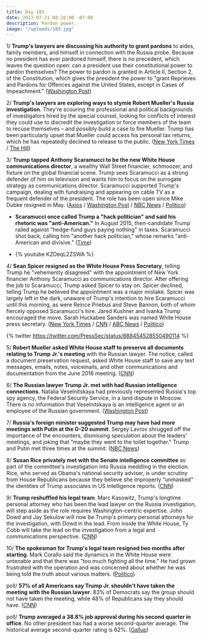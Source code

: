 ```yaml
---
title: Day 183
date: 2017-07-21 08:28:00 -07:00
description: Pardon power.
image: "/uploads/183.jpg"
---
```


1/ **Trump's lawyers are discussing his authority to grant pardons** to aides, family members, and himself in connection with the Russia probe. Because no president has ever pardoned himself, there is no precedent, which leaves the question open: can a president use their constitutional power to pardon themselves? The power to pardon is granted in Article II, Section 2, of the Constitution, which gives the president the power to "grant Reprieves and Pardons for Offences against the United States, except in Cases of Impeachment." ([Washington Post](https://www.washingtonpost.com/politics/trumps-lawyers-seek-to-undercut-muellers-russia-investigation/2017/07/20/232ebf2c-6d71-11e7-b9e2-2056e768a7e5_story.html))

2/ **Trump's lawyers are exploring ways to stymie Robert Mueller's Russia investigation**. They're scouring the professional and political backgrounds of investigators hired by the special counsel, looking for conflicts of interest they could use to discredit the investigation or force members of the team to recuse themselves – and possibly build a case to fire Mueller. Trump has been particularly upset that Mueller could access his personal tax returns, which he has repeatedly declined to release to the public. ([New York Times](https://www.nytimes.com/2017/07/20/us/politics/donald-trump-robert-mueller-russia-investigation.html) / [The Hill](http://thehill.com/homenews/administration/343081-trump-especially-upset-after-hearing-mueller-would-access-tax-returns))

3/ **Trump tapped Anthony Scaramucci to be the new White House communications director**, a wealthy Wall Street financier, schmoozer, and fixture on the global financial scene. Trump sees Scaramucci as a strong defender of him on television and wants him to focus on the surrogate strategy as communications director. Scaramucci supported Trump's campaign, dealing with fundraising and appearing on cable TV as a frequent defender of the president. The role has been open since Mike Dubke resigned in May. ([Axios](https://www.axios.com/trump-expected-to-make-scaramucci-communications-director-2462822930.html) / [Washington Post](https://www.washingtonpost.com/politics/widening-russia-probe-prompts-shake-ups-in-trumps-legal-communications-staff/2017/07/21/dea3e18a-6e0a-11e7-8961-ec5f3e1e2a5c_story.html) / [NBC News](http://www.nbcnews.com/politics/white-house/anthony-scaramucci-expected-be-named-white-house-communications-director-n785076) / [Politico](http://www.politico.com/story/2017/07/21/sean-spicer-resigns-white-house-press-secretary-240802))

* **Scaramucci once called Trump a "hack politician" and said his rhetoric was "anti-American."** In August 2015, then-candidate Trump railed against "hedge-fund guys paying nothing" in taxes. Scaramucci shot back, calling him "another hack politician," whose remarks "anti-American and divisive." ([Time](http://time.com/4868758/anthony-scaramucci-president-donald-trump-commmunications-director/))

* {% youtube KZOeqL2ZSWA %}

4/ **Sean Spicer resigned as the White House Press Secretary**, telling Trump he "vehemently disagreed" with the appointment of New York financier Anthony Scaramucci as communications director. After offering the job to Scaramucci, Trump asked Spicer to stay on. Spicer declined, telling Trump he believed the appointment was a major mistake. Spicer was largely left in the dark, unaware of Trump's intention to hire Scaramucci until this morning, as were Reince Priebus and Steve Bannon, both of whom fiercely opposed Scaramucci's hire. Jared Kushner and Ivanka Trump encouraged the move. Sarah Huckabee Sanders was named White House press secretary. ([New York Times](https://www.nytimes.com/2017/07/21/us/politics/sean-spicer-resigns-as-white-house-press-secretary.html) / [CNN](http://www.cnn.com/2017/07/21/politics/sean-spicer-resigns-anthony-scaramucci/index.html) / [ABC News](http://abcnews.go.com/Politics/sarah-huckabee-sanders-named-press-secretary-sean-spicer/story?id=48778644) / [Politico](http://www.politico.com/story/2017/07/21/white-house-press-briefing-to-start-soon-240812))

{% twitter https://twitter.com/PressSec/status/888454528550490114 %}

5/ **Robert Mueller asked White House staff to preserve all documents relating to Trump Jr.'s meeting** with the Russian lawyer. The notice, called a document preservation request, asked White House staff to save any text messages, emails, notes, voicemails, and other communications and documentation from the June 2016 meeting. ([CNN](http://www.cnn.com/2017/07/21/politics/robert-mueller-russia-investigation-trump-tower-meeting/index.html))

6/ **The Russian lawyer Trump Jr. met with had Russian intelligence connections**. Natalia Veselnitskaya had previously represented Russia's top spy agency, the Federal Security Service, in a land dispute in Moscow. There is no information that Veselnitskaya is an intelligence agent or an employee of the Russian government. ([Washington Post](https://www.washingtonpost.com/world/europe/lawyer-who-met-with-trump-jr-had-russian-intelligence-connections/2017/07/21/f46e733a-6e24-11e7-abbc-a53480672286_story.html))

7/ **Russia's foreign minister suggested Trump may have had more meetings with Putin at the G-20 summit**. Sergey Lavrov shrugged off the importance of the encounters, dismissing speculation about the leaders' meetings, and joking that "maybe they went to the toilet together." Trump and Putin met three times at the summit. ([NBC News](http://www.nbcnews.com/news/world/trump-putin-may-have-met-more-times-says-russia-s-n785146))

8/ **Susan Rice privately met with the Senate intelligence committee** as part of the committee's investigation into Russia meddling in the election. Rice, who served as Obama's national security adviser, is under scrutiny from House Republicans because they believe she improperly "unmasked" the identities of Trump associates in US intelligence reports. ([CNN](http://www.cnn.com/2017/07/21/politics/susan-rice-senate-intelligence-committee/))

9/ **Trump reshuffled his legal team**. Marc Kasowitz, Trump's longtime personal attorney who has been the lead lawyer on the Russia investigation, will step aside as the role requires Washington-centric expertise. John Dowd and Jay Sekulow will now be Trump's primary personal attorneys for the investigation, with Dowd in the lead. From inside the White House, Ty Cobb will take the lead on the investigation from a legal and communications perspective. ([CNN](http://www.cnn.com/2017/07/20/politics/trump-corallo-resigns/index.html))

10/ **The spokesman for Trump's legal team resigned two months after starting**. Mark Corallo said the dynamics in the White House were untenable and that there was "too much fighting all the time." He had grown frustrated with the operation and was concerned about whether he was being told the truth about various matters. ([Politico](http://www.politico.com/story/2017/07/20/spokesman-for-trumps-legal-team-resigns-just-two-months-after-starting-240783))

poll/ **57% of all Americans say Trump Jr. shouldn't have taken the meeting with the Russian lawyer**. 83% of Democrats say the group should not have taken the meeting, while 48% of Republicans say they should have. ([CNN](http://www.cnn.com/2017/07/21/politics/poll-trump-kushner-russia-meeting/index.html))

poll/ **Trump averaged a 38.8% job approval during his second quarter in office**. No other president has had a worse second-quarter average. The historical average second-quarter rating is 62%. ([Gallup](http://www.gallup.com/poll/214322/trump-sets-new-low-second-quarter-job-approval.aspx))